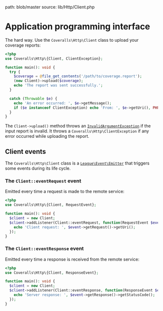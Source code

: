 path: blob/master
source: lib/Http/Client.php

# Application programming interface
The hard way. Use the `Coveralls\Http\Client` class to upload your coverage reports:

```php
<?php
use Coveralls\Http\{Client, ClientException};

function main(): void {
  try {
    $coverage = @file_get_contents('/path/to/coverage.report');
    (new Client)->upload($coverage);
    echo 'The report was sent successfully.';
  }

  catch (Throwable $e) {
    echo 'An error occurred: ', $e->getMessage();
    if ($e instanceof ClientException) echo 'From: ', $e->getUri(), PHP_EOL;
  }
}
```

The `Client->upload()` method throws an [`InvalidArgumentException`](https://www.php.net/manual/en/class.invalidargumentexception.php)
if the input report is invalid. It throws a `Coveralls\Http\ClientException` if any error occurred while uploading the report.

## Client events
The `Coveralls\Http\Client` class is a [`League\Event\Emitter`](https://event.thephpleague.com/2.0/emitter/basic-usage) that triggers some events during its life cycle.

### The `Client::eventRequest` event
Emitted every time a request is made to the remote service:

```php
<?php
use Coveralls\Http\{Client, RequestEvent};

function main(): void {
  $client = new Client;
  $client->addListener(Client::eventRequest, function(RequestEvent $event) {
    echo 'Client request: ', $event->getRequest()->getUri();
  });
}
```

### The `Client::eventResponse` event
Emitted every time a response is received from the remote service:

```php
<?php
use Coveralls\Http\{Client, ResponseEvent};

function main(): void {
  $client = new Client;
  $client->addListener(Client::eventResponse, function(ResponseEvent $event) {
    echo 'Server response: ', $event->getResponse()->getStatusCode();
  });
}
```
